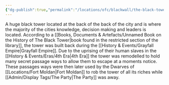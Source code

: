 ```yaml
---
{"dg-publish":true,"permalink":"/locations/ofc/blackwall/the-black-tower/","tags":["Location"],"noteIcon":"","created":"2024-09-10T13:16:47.465+01:00","updated":"2024-12-31T20:49:01.774+00:00"}
---
```


A huge black tower located at the back of the back of the city and is where the majority of the cities knowledge, decision making and leaders is located. According to a [[Books, Documents & Artefacts/Unnamed Book on the History of The Black Tower\|book found in the restricted section of the library]], the tower was built back during the [[History & Events/Grayfall Empire\|Grayfall Empire]]. Due to the uprising of their human slaves in the [[History & Events/Eras/4th Era\|4th Era]] the tower was remodelled to hold many secret passage ways to allow them to escape at a moments notice. These passages ways were then later used by the Dwarves of [[Locations/Fort Moldan\|Fort Moldan]] to rob the tower of all its riches while [[Admin/Display Tags/The Party\|The Party]] was away.